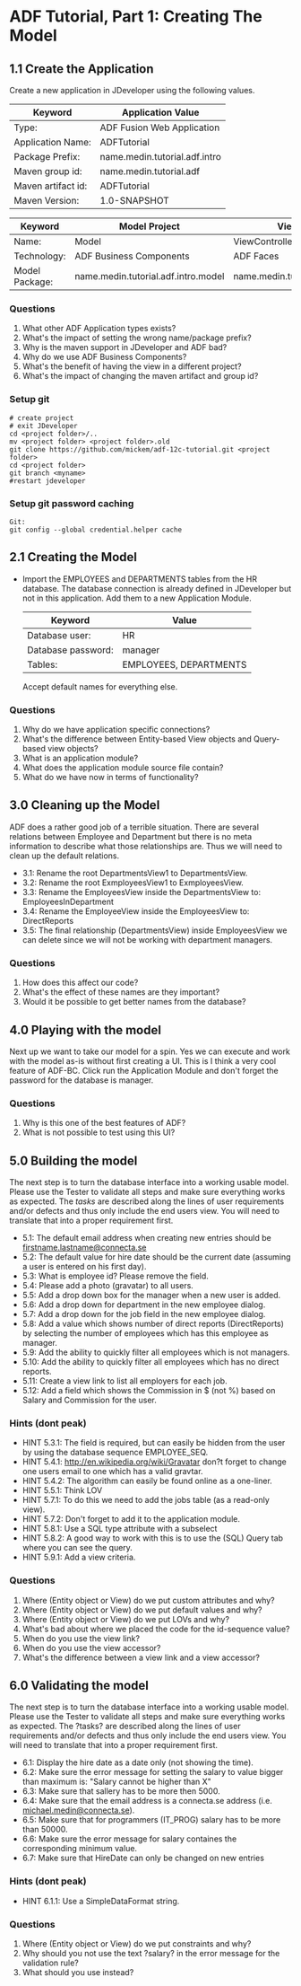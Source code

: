 # ADF Tutorial, Part 1: Creating The Model

## 1.1 Create the Application

Create a new application in JDeveloper using the following values.

Keyword           | Application Value
------------------|------------------------------------
Type:             | ADF Fusion Web Application
Application Name: | ADFTutorial
Package Prefix:   | name.medin.tutorial.adf.intro
Maven group id:   | name.medin.tutorial.adf
Maven artifact id:| ADFTutorial
Maven Version:    | 1.0-SNAPSHOT

Keyword           | Model Project                       | View Project
------------------|-------------------------------------|------------------------------------
Name:             | Model                               | ViewController
Technology:       | ADF Business Components             | ADF Faces
Model Package:    | name.medin.tutorial.adf.intro.model | name.medin.tutorial.adf.intro.view

### Questions

1.	What other ADF Application types exists?
2.	What's the impact of setting the wrong name/package prefix?
3.	Why is the maven support in JDeveloper and ADF bad?
4.	Why do we use ADF Business Components?
5.	What's the benefit of having the view in a different project?
6.	What's the impact of changing the maven artifact and group id?

### Setup git

```
# create project
# exit JDeveloper
cd <project folder>/..
mv <project folder> <project folder>.old
git clone https://github.com/mickem/adf-12c-tutorial.git <project folder>
cd <project folder>
git branch <myname>
#restart jdeveloper
```

### Setup git password caching

```
Git:
git config --global credential.helper cache
```

## 2.1 Creating the Model

* Import the EMPLOYEES and DEPARTMENTS tables from the HR database.
  The database connection is already defined in JDeveloper but not in this application.
  Add them to a new Application Module.
  
  Keyword            | Value                                          
  -------------------|----------------------------------------------
  Database user:     | HR
  Database password: | manager
  Tables:            | EMPLOYEES, DEPARTMENTS

  Accept default names for everything else.

### Questions

1.	Why do we have application specific connections?
2.	What's the difference between Entity-based View objects and Query-based view objects?
3.	What is an application module?
4.	What does the application module source file contain?
5.	What do we have now in terms of functionality?

## 3.0 Cleaning up the Model

ADF does a rather good job of a terrible situation. 
There are several relations between Employee and Department but there is no meta information to describe what those relationships are.
Thus we will need to clean up the default relations.
 
* 3.1: Rename the root DepartmentsView1 to DepartmentsView.
* 3.2: Rename the root ExmployeesView1 to ExmployeesView.
* 3.3: Rename the EmployeesView inside the DepartmentsView to: EmployeesInDepartment
* 3.4: Rename the EmployeeView inside the EmployeesView to: DirectReports
* 3.5: The final relationship (DepartmentsView) inside EmployeesView we can delete since we will not be working with department managers.
 
### Questions

1.	How does this affect our code?
2.	What's the effect of these names are they important?
3.	Would it be possible to get better names from the database?

## 4.0 Playing with the model

Next up we want to take our model for a spin. Yes we can execute and work with the model as-is without first creating a UI. 
This is I think a very cool feature of ADF-BC.
Click run the Application Module and don't forget the password for the database is manager.
 
### Questions

1.	Why is this one of the best features of ADF?
2.	What is not possible to test using this UI?

## 5.0 Building the model

The next step is to turn the database interface into a working usable model. 
Please use the Tester to validate all steps and make sure everything works as expected. 
The *tasks* are described along the lines of user requirements and/or defects and thus only include the end users view. 
You will need to translate that into a proper requirement first.

* 5.1: The default email address when creating new entries should be firstname.lastname@connecta.se
* 5.2: The default value for hire date should be the current date (assuming a user is entered on his first day).
* 5.3: What is employee id? Please remove the field.
* 5.4: Please add a photo (gravatar) to all users.
* 5.5: Add a drop down box for the manager when a new user is added.
* 5.6: Add a drop down for department in the new employee dialog.
* 5.7: Add a drop down for the job field in the new employee dialog.
* 5.8: Add a value which shows number of direct reports (DirectReports) by selecting the number of employees which has this employee as manager. 
* 5.9: Add the ability to quickly filter all employees which is not managers.
* 5.10: Add the ability to quickly filter all employees which has no direct reports.
* 5.11: Create a view link to list all employers for each job.
* 5.12: Add a field which shows the Commission in $ (not %) based on Salary and Commission for the user.

### Hints (dont peak)

* HINT 5.3.1: The field is required, but can easily be hidden from the user by using the database sequence EMPLOYEE_SEQ.
* HINT 5.4.1: http://en.wikipedia.org/wiki/Gravatar don?t forget to change one users email to one which has a valid gravtar.
* HINT 5.4.2: The algorithm can easily be found online as a one-liner.
* HINT 5.5.1: Think LOV
* HINT 5.7.1: To do this we need to add the jobs table (as a read-only view).
* HINT 5.7.2: Don't forget to add it to the application module.
* HINT 5.8.1: Use a SQL type attribute with a subselect
* HINT 5.8.2: A good way to work with this is to use the (SQL) Query tab where you can see the query.
* HINT 5.9.1: Add a view criteria.

### Questions

1.	Where (Entity object or View) do we put custom attributes and why?
2.	Where (Entity object or View) do we put default values and why?
3.	Where (Entity object or View) do we put LOVs and why?
4.	What's bad about where we placed the code for the id-sequence value? 
5.	When do you use the view link?
6.	When do you use the view accessor?
7.	What's the difference between a view link and a view accessor?

## 6.0 Validating the model

The next step is to turn the database interface into a working usable model. Please use the Tester to validate all steps and make sure everything works as expected. The ?tasks? are described along the lines of user requirements and/or defects and thus only include the end users view. You will need to translate that into a proper requirement first.

* 6.1: Display the hire date as a date only (not showing the time).
* 6.2: Make sure the error message for setting the salary to value bigger than maximum is: "Salary cannot be higher than X"
* 6.3: Make sure that sallery has to be more then 5000.
* 6.4: Make sure that the email address is a connecta.se address (i.e. michael.medin@connecta.se).
* 6.5: Make sure that for programmers (IT_PROG) salary has to be more than 50000.
* 6.6: Make sure the error message for salary containes the corresponding minimum value.
* 6.7: Make sure that HireDate can only be changed on new entries

### Hints (dont peak)

* HINT 6.1.1: Use a SimpleDataFormat string.

### Questions

1.	Where (Entity object or View) do we put constraints and why?
2.	Why should you not use the text ?salary? in the error message for the validation rule?
3.	What should you use instead?

